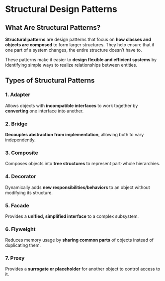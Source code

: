 # Structural Design Patterns

## What Are Structural Patterns?

**Structural patterns** are design patterns that focus on **how classes and objects are composed** to form larger structures. They help ensure that if one part of a system changes, the entire structure doesn’t have to.

These patterns make it easier to **design flexible and efficient systems** by identifying simple ways to realize relationships between entities.

## Types of Structural Patterns

### 1. Adapter

Allows objects with **incompatible interfaces** to work together by **converting** one interface into another.

### 2. Bridge

**Decouples abstraction from implementation**, allowing both to vary independently.

### 3. Composite

Composes objects into **tree structures** to represent part-whole hierarchies.

### 4. Decorator

Dynamically adds **new responsibilities/behaviors** to an object without modifying its structure.

### 5. Facade

Provides a **unified, simplified interface** to a complex subsystem.

### 6. Flyweight

Reduces memory usage by **sharing common parts** of objects instead of duplicating them.

### 7. Proxy

Provides a **surrogate or placeholder** for another object to control access to it.